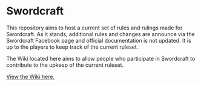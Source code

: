 # Swordcraft
This repository aims to host a current set of rules and rulings made for Swordcraft.
As it stands, additional rules and changes are announce via the Swordcraft Facebook page and official documentation is not updated.
It is up to the players to keep track of the current ruleset.

The Wiki located here aims to allow people who participate in Swordcraft to contribute to the upkeep of the current ruleset.

[View the Wiki here.](https://github.com/JWeiry/Swordcraft/wiki)
